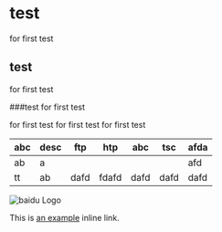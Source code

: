 test
====

for first test

test
---
for first test

###test
for first test

  for first test
  for first test
  for first test
  
  
  abc |  desc |   ftp |   htp |  abc | tsc |afda
 -----|-------|-------|-------|------|-----|-----
  ab  | a     |       |       |      |     |afd
  tt  |  ab   | dafd  | fdafd | dafd | dafd|dafd


![baidu Logo](http://www.baidu.com/img/baidu_jgylogo3.gif)

This is [an example](http://example.com/ "Title") inline link.
